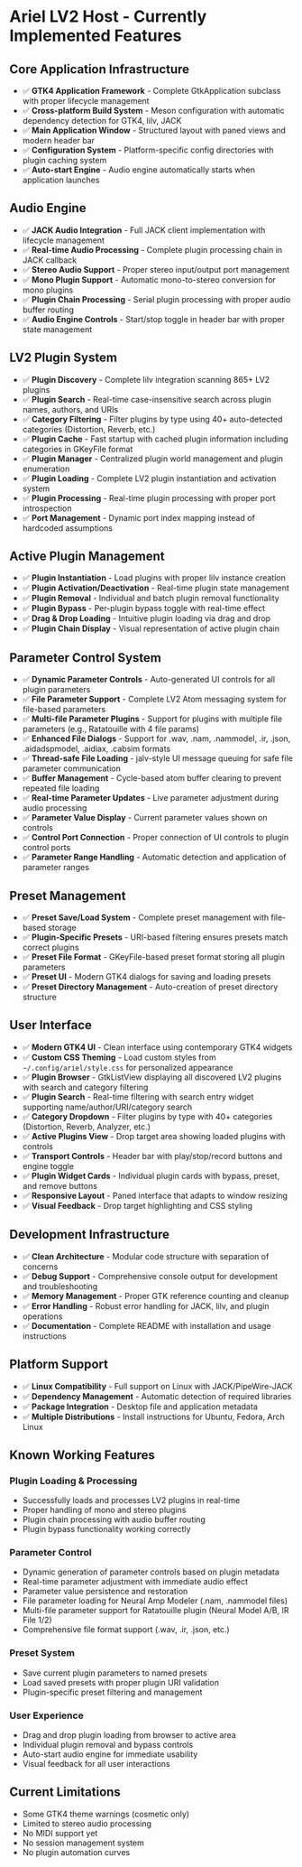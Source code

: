 # Ariel LV2 Host - Currently Implemented Features

## Core Application Infrastructure
- ✅ **GTK4 Application Framework** - Complete GtkApplication subclass with proper lifecycle management
- ✅ **Cross-platform Build System** - Meson configuration with automatic dependency detection for GTK4, lilv, JACK
- ✅ **Main Application Window** - Structured layout with paned views and modern header bar
- ✅ **Configuration System** - Platform-specific config directories with plugin caching system
- ✅ **Auto-start Engine** - Audio engine automatically starts when application launches

## Audio Engine
- ✅ **JACK Audio Integration** - Full JACK client implementation with lifecycle management
- ✅ **Real-time Audio Processing** - Complete plugin processing chain in JACK callback
- ✅ **Stereo Audio Support** - Proper stereo input/output port management
- ✅ **Mono Plugin Support** - Automatic mono-to-stereo conversion for mono plugins
- ✅ **Plugin Chain Processing** - Serial plugin processing with proper audio buffer routing
- ✅ **Audio Engine Controls** - Start/stop toggle in header bar with proper state management

## LV2 Plugin System
- ✅ **Plugin Discovery** - Complete lilv integration scanning 865+ LV2 plugins
- ✅ **Plugin Search** - Real-time case-insensitive search across plugin names, authors, and URIs
- ✅ **Category Filtering** - Filter plugins by type using 40+ auto-detected categories (Distortion, Reverb, etc.)
- ✅ **Plugin Cache** - Fast startup with cached plugin information including categories in GKeyFile format
- ✅ **Plugin Manager** - Centralized plugin world management and plugin enumeration
- ✅ **Plugin Loading** - Complete LV2 plugin instantiation and activation system
- ✅ **Plugin Processing** - Real-time plugin processing with proper port introspection
- ✅ **Port Management** - Dynamic port index mapping instead of hardcoded assumptions

## Active Plugin Management
- ✅ **Plugin Instantiation** - Load plugins with proper lilv instance creation
- ✅ **Plugin Activation/Deactivation** - Real-time plugin state management
- ✅ **Plugin Removal** - Individual and batch plugin removal functionality
- ✅ **Plugin Bypass** - Per-plugin bypass toggle with real-time effect
- ✅ **Drag & Drop Loading** - Intuitive plugin loading via drag and drop
- ✅ **Plugin Chain Display** - Visual representation of active plugin chain

## Parameter Control System
- ✅ **Dynamic Parameter Controls** - Auto-generated UI controls for all plugin parameters
- ✅ **File Parameter Support** - Complete LV2 Atom messaging system for file-based parameters
- ✅ **Multi-file Parameter Plugins** - Support for plugins with multiple file parameters (e.g., Ratatouille with 4 file params)
- ✅ **Enhanced File Dialogs** - Support for .wav, .nam, .nammodel, .ir, .json, .aidadspmodel, .aidiax, .cabsim formats
- ✅ **Thread-safe File Loading** - jalv-style UI message queuing for safe file parameter communication
- ✅ **Buffer Management** - Cycle-based atom buffer clearing to prevent repeated file loading
- ✅ **Real-time Parameter Updates** - Live parameter adjustment during audio processing
- ✅ **Parameter Value Display** - Current parameter values shown on controls
- ✅ **Control Port Connection** - Proper connection of UI controls to plugin control ports
- ✅ **Parameter Range Handling** - Automatic detection and application of parameter ranges

## Preset Management
- ✅ **Preset Save/Load System** - Complete preset management with file-based storage
- ✅ **Plugin-Specific Presets** - URI-based filtering ensures presets match correct plugins
- ✅ **Preset File Format** - GKeyFile-based preset format storing all plugin parameters
- ✅ **Preset UI** - Modern GTK4 dialogs for saving and loading presets
- ✅ **Preset Directory Management** - Auto-creation of preset directory structure

## User Interface
- ✅ **Modern GTK4 UI** - Clean interface using contemporary GTK4 widgets
- ✅ **Custom CSS Theming** - Load custom styles from `~/.config/ariel/style.css` for personalized appearance
- ✅ **Plugin Browser** - GtkListView displaying all discovered LV2 plugins with search and category filtering
- ✅ **Plugin Search** - Real-time filtering with search entry widget supporting name/author/URI/category search
- ✅ **Category Dropdown** - Filter plugins by type with 40+ categories (Distortion, Reverb, Analyzer, etc.)
- ✅ **Active Plugins View** - Drop target area showing loaded plugins with controls
- ✅ **Transport Controls** - Header bar with play/stop/record buttons and engine toggle
- ✅ **Plugin Widget Cards** - Individual plugin cards with bypass, preset, and remove buttons
- ✅ **Responsive Layout** - Paned interface that adapts to window resizing
- ✅ **Visual Feedback** - Drop target highlighting and CSS styling

## Development Infrastructure
- ✅ **Clean Architecture** - Modular code structure with separation of concerns
- ✅ **Debug Support** - Comprehensive console output for development and troubleshooting
- ✅ **Memory Management** - Proper GTK reference counting and cleanup
- ✅ **Error Handling** - Robust error handling for JACK, lilv, and plugin operations
- ✅ **Documentation** - Complete README with installation and usage instructions

## Platform Support
- ✅ **Linux Compatibility** - Full support on Linux with JACK/PipeWire-JACK
- ✅ **Dependency Management** - Automatic detection of required libraries
- ✅ **Package Integration** - Desktop file and application metadata
- ✅ **Multiple Distributions** - Install instructions for Ubuntu, Fedora, Arch Linux

## Known Working Features

### Plugin Loading & Processing
- Successfully loads and processes LV2 plugins in real-time
- Proper handling of mono and stereo plugins
- Plugin chain processing with audio buffer routing
- Plugin bypass functionality working correctly

### Parameter Control
- Dynamic generation of parameter controls based on plugin metadata
- Real-time parameter adjustment with immediate audio effect
- Parameter value persistence and restoration
- File parameter loading for Neural Amp Modeler (.nam, .nammodel files)
- Multi-file parameter support for Ratatouille plugin (Neural Model A/B, IR File 1/2)
- Comprehensive file format support (.wav, .ir, .json, etc.)

### Preset System
- Save current plugin parameters to named presets
- Load saved presets with proper plugin URI validation
- Plugin-specific preset filtering and management

### User Experience
- Drag and drop plugin loading from browser to active area
- Individual plugin removal and bypass controls
- Auto-start audio engine for immediate usability
- Visual feedback for all user interactions

## Current Limitations
- Some GTK4 theme warnings (cosmetic only)
- Limited to stereo audio processing
- No MIDI support yet
- No session management system
- No plugin automation curves